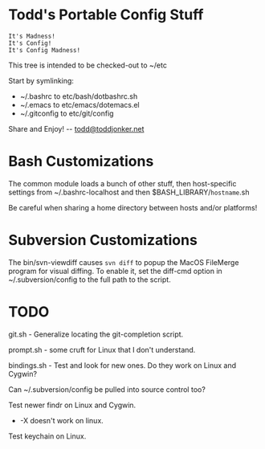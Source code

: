 Todd's Portable Config Stuff
============================

    It's Madness!
    It's Config!
    It's Config Madness!


This tree is intended to be checked-out to ~/etc

Start by symlinking:
  * ~/.bashrc to etc/bash/dotbashrc.sh
  * ~/.emacs  to etc/emacs/dotemacs.el
  * ~/.gitconfig to etc/git/config

Share and Enjoy!
-- todd@toddjonker.net


Bash Customizations
===================

The common module loads a bunch of other stuff, then host-specific settings
from  ~/.bashrc-localhost  and then  $BASH_LIBRARY/`hostname`.sh

Be careful when sharing a home directory between hosts and/or platforms!



Subversion Customizations
=========================

The bin/svn-viewdiff causes `svn diff` to popup the MacOS FileMerge program for
visual diffing.  To enable it, set the diff-cmd option in ~/.subversion/config
to the full path to the script.



TODO
====

git.sh - Generalize locating the git-completion script.

prompt.sh - some cruft for Linux that I don't understand.

bindings.sh - Test and look for new ones. Do they work on Linux and Cygwin?

Can ~/.subversion/config be pulled into source control too?

Test newer findr on Linux and Cygwin.
  *  -X doesn't work on linux.

Test keychain on Linux.

